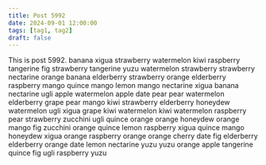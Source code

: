 ```yaml
---
title: Post 5992
date: 2024-09-01 12:00:00
tags: [tag1, tag2]
draft: false
---
```

This is post 5992.
banana
xigua
strawberry
watermelon
kiwi
raspberry
tangerine
fig
strawberry
tangerine
yuzu
watermelon
strawberry
strawberry
nectarine
orange
banana
elderberry
strawberry
orange
elderberry
raspberry
mango
quince
mango
lemon
mango
nectarine
xigua
banana
nectarine
ugli
apple
watermelon
apple
date
pear
pear
watermelon
elderberry
grape
pear
mango
kiwi
strawberry
elderberry
honeydew
watermelon
ugli
xigua
grape
kiwi
watermelon
kiwi
watermelon
raspberry
pear
strawberry
zucchini
ugli
quince
orange
orange
honeydew
orange
mango
fig
zucchini
orange
quince
lemon
raspberry
xigua
quince
mango
honeydew
xigua
orange
raspberry
orange
orange
cherry
date
fig
elderberry
elderberry
orange
date
lemon
nectarine
yuzu
yuzu
orange
apple
tangerine
quince
fig
ugli
raspberry
yuzu
